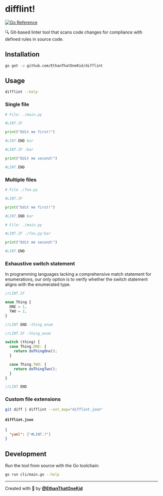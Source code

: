 # difflint!

[![Go Reference](https://pkg.go.dev/badge/github.com/ethanthatonekid/difflint.svg)](https://pkg.go.dev/github.com/ethanthatonekid/difflint)

🔍 Git-based linter tool that scans code changes for compliance with defined rules in source code.

## Installation

```bash
go get -u github.com/EthanThatOneKid/difflint
```

## Usage

```bash
difflint --help
```

### Single file

```py
# File: ./main.py

#LINT.IF

print("Edit me first!")

#LINT.END bar

#LINT.IF :bar

print("Edit me second!")

#LINT.END
```

### Multiple files

```py
# File ./foo.py

#LINT.IF

print("Edit me first!")

#LINT.END bar
```

```py
# File: ./main.py

#LINT.IF ./foo.py:bar

print("Edit me second!")

#LINT.END
```

### Exhaustive switch statement

In programming languages lacking a comprehensive match statement for enumerations, our only option is to verify whether the switch statement aligns with the enumerated type.

```ts
//LINT.IF

enum Thing {
  ONE = 1,
  TWO = 2,
}

//LINT.END :thing_enum

//LINT.IF :thing_enum

switch (thing) {
  case Thing.ONE: {
    return doThingOne();
  }

  case Thing.TWO: {
    return doThingTwo();
  }
}

//LINT.END
```

### Custom file extensions

```bash
git diff | difflint --ext_map="difflint.json"
```

#### `difflint.json`

```json
{
  "yaml": ["#LINT.?"]
}
```

## Development

Run the tool from source with the Go toolchain:

```bash
go run cli/main.go --help
```

---

Created with 💖 by [**@EthanThatOneKid**](https://etok.codes/)
